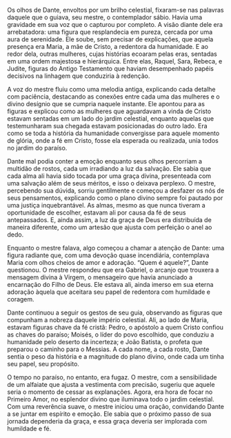 Os olhos de Dante, envoltos por um brilho celestial, fixaram-se nas palavras daquele que o guiava, seu mestre, o contemplador sábio. Havia uma gravidade em sua voz que o capturou por completo. A visão diante dele era arrebatadora: uma figura que resplandecia em pureza, cercada por uma aura de serenidade. Ele soube, sem precisar de explicações, que aquela presença era Maria, a mãe de Cristo, a redentora da humanidade. E ao redor dela, outras mulheres, cujas histórias ecoaram pelas eras, sentadas em uma ordem majestosa e hierárquica. Entre elas, Raquel, Sara, Rebeca, e Judite, figuras do Antigo Testamento que haviam desempenhado papéis decisivos na linhagem que conduziria à redenção.

A voz do mestre fluiu como uma melodia antiga, explicando cada detalhe com paciência, destacando as conexões entre cada uma das mulheres e o divino desígnio que se cumpria naquele instante. Ele apontou para as figuras e explicou como as mulheres que aguardavam a vinda de Cristo estavam sentadas em um lado do jardim celestial, enquanto aquelas que testemunharam sua chegada estavam posicionadas do outro lado. Era como se toda a história da humanidade convergisse para aquele momento de glória, onde a fé em Cristo, fosse ela esperada ou realizada, unia todos no jardim do paraíso.

Dante mal podia conter a emoção enquanto seus olhos percorriam a multidão de rostos, cada um irradiando a luz da salvação. Ele sabia que cada alma ali havia sido tocada por uma graça divina, presenteada com uma salvação além de seus méritos, e isso o deixava perplexo. O mestre, percebendo sua dúvida, sorriu gentilmente e começou a desfazer os nós de seus pensamentos, explicando como o plano divino sempre foi pautado por uma justiça inquebrantável. As almas, mesmo as que nunca tiveram a oportunidade de escolher, estavam ali por causa da fé de seus antepassados. E, ainda assim, a luz da graça de Deus era distribuída de maneira diferente, como um artesão que ajusta com perfeição o anel ao dedo.

Enquanto o mestre falava, algo começou a chamar a atenção de Dante: uma figura radiante que, com uma devoção quase incendiária, contemplava Maria com olhos cheios de amor e adoração. “Quem é aquele?”, Dante questionou. O mestre respondeu que era Gabriel, o arcanjo que trouxera a mensagem divina à Virgem, o mensageiro que havia anunciado a encarnação do Filho de Deus. Ele estava ali, ainda imerso em sua eterna adoração àquela que aceitara seu papel de redentora com humildade e coragem.

Dante continuou a seguir os gestos de seu guia, observando as figuras que compunham a nobreza daquele império celestial. Ali, ao lado de Maria, estavam figuras chave da fé cristã: Pedro, o apóstolo a quem Cristo confiou as chaves do paraíso; Moisés, o líder do povo escolhido, que conduziu a humanidade pelo deserto da incerteza; e João Batista, o profeta que preparou o caminho para o Messias. A cada nome, a cada rosto, Dante sentia o peso da história e a magnitude do plano divino, onde cada um tinha seu papel, seu propósito.

O tempo no paraíso, no entanto, era fugaz. O mestre, com a sensibilidade de um alfaiate que ajusta a vestimenta com precisão, sugeriu que aquele seria o momento de cessar as explanações. Agora, era hora de focar no Primeiro Amor, no esplendor divino que iluminava todo o jardim celestial. Com uma reverência suave, o mestre iniciou uma oração, convidando Dante a se juntar em espírito e emoção. Ele sabia que o próximo passo de sua jornada dependeria da graça, e essa graça deveria ser implorada com humildade e fé.